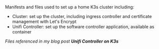 Manifests and files used to set up a home K3s cluster including:
- Cluster: set up the cluster, including ingress controller and certificate management with Let's Encrypt 
- Unifi Controller: set up the software controller application, available as container

_Files referenced in my blog post  __Unifi Controller on K3s___
